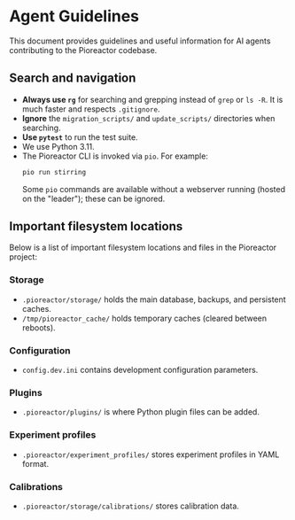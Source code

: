 # Agent Guidelines

This document provides guidelines and useful information for AI agents contributing to the Pioreactor codebase.

## Search and navigation

- **Always use `rg`** for searching and grepping instead of `grep` or `ls -R`. It is much faster and respects `.gitignore`.
- **Ignore** the `migration_scripts/` and `update_scripts/` directories when searching.
- **Use `pytest`** to run the test suite.
- We use Python 3.11.
- The Pioreactor CLI is invoked via `pio`. For example:
  ```bash
  pio run stirring
  ```
  Some `pio` commands are available without a webserver running (hosted on the "leader"); these can be ignored.

## Important filesystem locations

Below is a list of important filesystem locations and files in the Pioreactor project:

### Storage

- `.pioreactor/storage/` holds the main database, backups, and persistent caches.
- `/tmp/pioreactor_cache/` holds temporary caches (cleared between reboots).

### Configuration

- `config.dev.ini` contains development configuration parameters.

### Plugins

- `.pioreactor/plugins/` is where Python plugin files can be added.

### Experiment profiles

- `.pioreactor/experiment_profiles/` stores experiment profiles in YAML format.

### Calibrations

- `.pioreactor/storage/calibrations/` stores calibration data.

